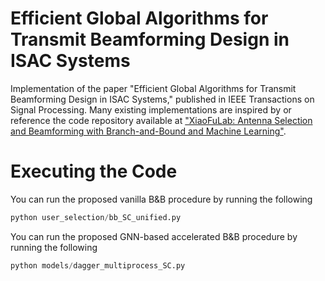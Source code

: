 # Efficient Global Algorithms for Transmit Beamforming Design in ISAC Systems

Implementation of the paper "Efficient Global Algorithms for Transmit Beamforming Design in ISAC Systems," published in IEEE Transactions on Signal Processing. Many existing implementations are inspired by or reference the code repository available at ["XiaoFuLab: Antenna Selection and Beamforming with Branch-and-Bound and Machine Learning"](https://github.com/XiaoFuLab/Antenna-Selection-and-Beamforming-with-BandB-and-ML).
# Executing the Code
You can run the proposed vanilla B&B procedure by running the following

```Python
python user_selection/bb_SC_unified.py 
```
You can run the proposed GNN-based accelerated B&B procedure by running the following

```Python
python models/dagger_multiprocess_SC.py
```
